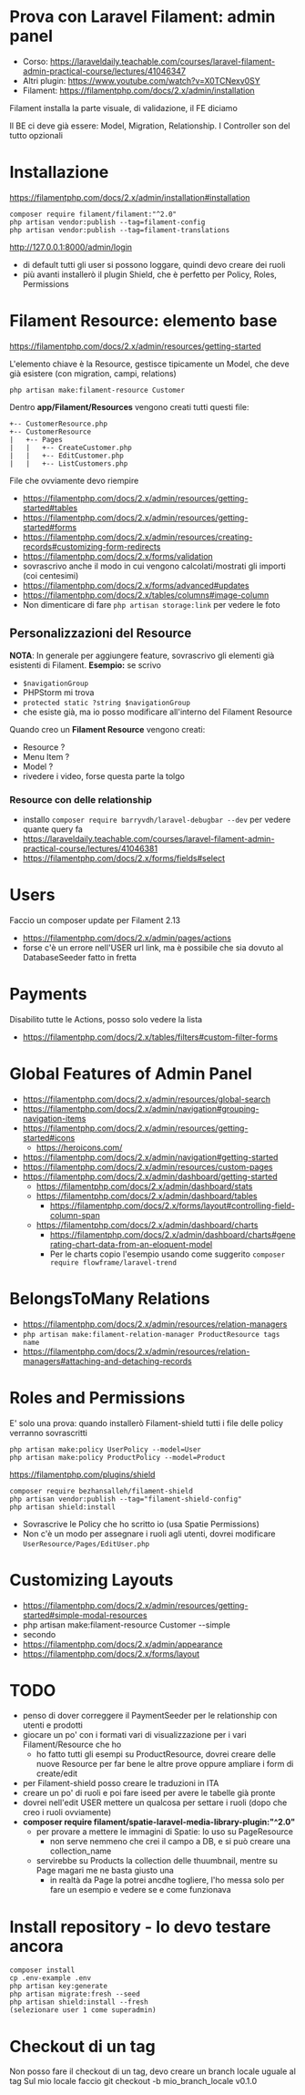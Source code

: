 # Prova con Laravel Filament: admin panel
- Corso: https://laraveldaily.teachable.com/courses/laravel-filament-admin-practical-course/lectures/41046347
- Altri plugin: https://www.youtube.com/watch?v=X0TCNexv0SY
- Filament: https://filamentphp.com/docs/2.x/admin/installation

Filament installa la parte visuale, di validazione, il FE diciamo

Il BE ci deve già essere: Model, Migration, Relationship. I Controller son del tutto opzionali


# Installazione
https://filamentphp.com/docs/2.x/admin/installation#installation
```injectablephp
composer require filament/filament:"^2.0"
php artisan vendor:publish --tag=filament-config
php artisan vendor:publish --tag=filament-translations
```

http://127.0.0.1:8000/admin/login
- di default tutti gli user si possono loggare, quindi devo creare dei ruoli
- più avanti installerò il plugin Shield, che è perfetto per Policy, Roles, Permissions


# Filament Resource: elemento base
https://filamentphp.com/docs/2.x/admin/resources/getting-started

L'elemento chiave è la Resource, gestisce tipicamente un Model, che deve già esistere (con migration, campi, relations)
```
php artisan make:filament-resource Customer
```

Dentro **app/Filament/Resources** vengono creati tutti questi file:
```injectablephp
+-- CustomerResource.php
+-- CustomerResource
|   +-- Pages
|   |   +-- CreateCustomer.php
|   |   +-- EditCustomer.php
|   |   +-- ListCustomers.php
```

File che ovviamente devo riempire
- https://filamentphp.com/docs/2.x/admin/resources/getting-started#tables
- https://filamentphp.com/docs/2.x/admin/resources/getting-started#forms
- https://filamentphp.com/docs/2.x/admin/resources/creating-records#customizing-form-redirects
- https://filamentphp.com/docs/2.x/forms/validation
- sovrascrivo anche il modo in cui vengono calcolati/mostrati gli importi (coi centesimi)
- https://filamentphp.com/docs/2.x/forms/advanced#updates
- https://filamentphp.com/docs/2.x/tables/columns#image-column
- Non dimenticare di fare `php artisan storage:link` per vedere le foto


## Personalizzazioni del Resource 
**NOTA**: In generale per aggiungere feature, sovrascrivo gli elementi già esistenti di Filament.
**Esempio:** se scrivo
- `$navigationGroup`
- PHPStorm mi trova
- `protected static ?string $navigationGroup`
- che esiste già, ma io posso modificare all'interno del Filament Resource

Quando creo un **Filament Resource** vengono creati:
- Resource ?
- Menu Item ?
- Model ?
- rivedere i video, forse questa parte la tolgo


### Resource con delle relationship
- installo `composer require barryvdh/laravel-debugbar --dev` per vedere quante query fa
- https://laraveldaily.teachable.com/courses/laravel-filament-admin-practical-course/lectures/41046381
- https://filamentphp.com/docs/2.x/forms/fields#select

# Users
Faccio un composer update per Filament 2.13
- https://filamentphp.com/docs/2.x/admin/pages/actions
- forse c'è un errore nell'USER url link, ma è possibile che sia dovuto al DatabaseSeeder fatto in fretta

# Payments
Disabilito tutte le Actions, posso solo vedere la lista
- https://filamentphp.com/docs/2.x/tables/filters#custom-filter-forms

# Global Features of Admin Panel
- https://filamentphp.com/docs/2.x/admin/resources/global-search
- https://filamentphp.com/docs/2.x/admin/navigation#grouping-navigation-items
- https://filamentphp.com/docs/2.x/admin/resources/getting-started#icons
  - https://heroicons.com/
- https://filamentphp.com/docs/2.x/admin/navigation#getting-started
- https://filamentphp.com/docs/2.x/admin/resources/custom-pages
- https://filamentphp.com/docs/2.x/admin/dashboard/getting-started
  - https://filamentphp.com/docs/2.x/admin/dashboard/stats
  - https://filamentphp.com/docs/2.x/admin/dashboard/tables
    - https://filamentphp.com/docs/2.x/forms/layout#controlling-field-column-span
  - https://filamentphp.com/docs/2.x/admin/dashboard/charts
    - https://filamentphp.com/docs/2.x/admin/dashboard/charts#generating-chart-data-from-an-eloquent-model
    - Per le charts copio l'esempio usando come suggerito `composer require flowframe/laravel-trend`

# BelongsToMany Relations
- https://filamentphp.com/docs/2.x/admin/resources/relation-managers
- `php artisan make:filament-relation-manager ProductResource tags name`
- https://filamentphp.com/docs/2.x/admin/resources/relation-managers#attaching-and-detaching-records

# Roles and Permissions
E' solo una prova: quando installerò Filament-shield tutti i file delle policy verranno sovrascritti
```injectablephp
php artisan make:policy UserPolicy --model=User
php artisan make:policy ProductPolicy --model=Product
```

https://filamentphp.com/plugins/shield
```injectablephp
composer require bezhansalleh/filament-shield
php artisan vendor:publish --tag="filament-shield-config"
php artisan shield:install
```
- Sovrascrive le Policy che ho scritto io (usa Spatie Permissions)
- Non c'è un modo per assegnare i ruoli agli utenti, dovrei modificare `UserResource/Pages/EditUser.php`


# Customizing Layouts
- https://filamentphp.com/docs/2.x/admin/resources/getting-started#simple-modal-resources
- php artisan make:filament-resource Customer --simple
- secondo
- https://filamentphp.com/docs/2.x/admin/appearance
- https://filamentphp.com/docs/2.x/forms/layout

# TODO
- penso di dover correggere il PaymentSeeder per le relationship con utenti e prodotti
- giocare un po' con i formati vari di visualizzazione per i vari Filament/Resource che ho
  - ho fatto tutti gli esempi su ProductResource, dovrei creare delle nuove Resource per far bene le altre prove oppure ampliare i form di create/edit
- per Filament-shield posso creare le traduzioni in ITA
- creare un po' di ruoli e poi fare iseed per avere le tabelle già pronte  
- dovrei nell'edit USER mettere un qualcosa per settare i ruoli (dopo che creo i ruoli ovviamente)
- **composer require filament/spatie-laravel-media-library-plugin:"^2.0"**
    - per provare a mettere le immagini di Spatie: lo uso su PageResource
        - non serve nemmeno che crei il campo a DB, e si può creare una collection_name
    - servirebbe su Products la collection delle thuumbnail, mentre su Page magari me ne basta giusto una
        - in realtà da Page la potrei ancdhe togliere, l'ho messa solo per fare un esempio e vedere se e come funzionava

# Install repository - lo devo testare ancora
```injectablephp
composer install
cp .env-example .env
php artisan key:generate
php artisan migrate:fresh --seed
php artisan shield:install --fresh
(selezionare user 1 come superadmin)
```


# Checkout di un tag
Non posso fare il checkout di un tag, devo creare un branch locale uguale al tag
Sul mio locale faccio git checkout -b mio_branch_locale v0.1.0

